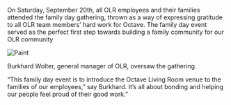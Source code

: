 On Saturday, September 20th, all OLR employees and their families attended the family day gathering, thrown as a way of expressing gratitude to all OLR team members’ hard work for Octave. The family day event served as the perfect first step towards building a family community for our OLR community

![Paint](/img/first-family-day-paint.png)

Burkhard Wolter, general manager of OLR, oversaw the gathering. 

“This family day event is to introduce the Octave Living Room venue to the families of our employees,” say Burkhard. It’s all about bonding and helping our people feel proud of their good work.” 